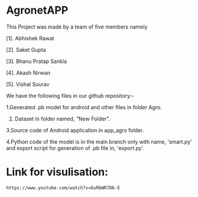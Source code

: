 # AgronetAPP
This Project was made by a team of five members namely

[1]. Abhishek Rawat

[2]. Saket Gupta

[3]. Bhanu Pratap Sankla

[4]. Akash Nirwan

[5]. Vishal Sourav

We have the following files in our github repository:-

1.Generated .pb model for android and other files in folder Agro.

2. Dataset in folder named, "New Folder".

3.Source code of Android application in app_agro folder.

4.Python code of the model is in the main branch only with name, 'smart.py' and export script for generation of .pb file in, 'export.py'.

# Link for visulisation: 

    https://www.youtube.com/watch?v=6uRbWR7D6-E
